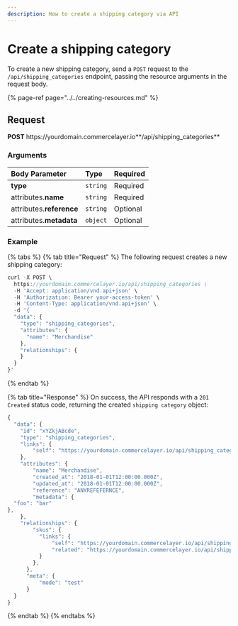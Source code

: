 ```yaml
---
description: How to create a shipping category via API
---
```


# Create a shipping category

To create a new shipping category, send a `POST` request to the `/api/shipping_categories` endpoint, passing the resource arguments in the request body.

{% page-ref page="../../creating-resources.md" %}

## Request

**POST** https://<i></i>yourdomain.commercelayer.io**/api/shipping_categories**

### Arguments

| Body Parameter | Type | Required |
| :--- | :--- | :--- |
| **type** | `string` | Required |
| attributes.**name** | `string` | Required |
| attributes.**reference** | `string` | Optional |
| attributes.**metadata** | `object` | Optional |

### Example

{% tabs %}
{% tab title="Request" %}
The following request creates a new shipping category:

```javascript
curl -X POST \
  https://yourdomain.commercelayer.io/api/shipping_categories \
  -H 'Accept: application/vnd.api+json' \
  -H 'Authorization: Bearer your-access-token' \
  -H 'Content-Type: application/vnd.api+json' \
  -d '{
  "data": {
    "type": "shipping_categories",
    "attributes": {
      "name": "Merchandise"
    },
    "relationships": {
    }
  }
}'
```
{% endtab %}

{% tab title="Response" %}
On success, the API responds with a `201 Created` status code, returning the created `shipping category` object:

```javascript
{
  "data": {
    "id": "xYZkjABcde",
    "type": "shipping_categories",
    "links": {
        "self": "https://yourdomain.commercelayer.io/api/shipping_categories/xYZkjABcde"
    },
    "attributes": {
        "name": "Merchandise",
        "created_at": "2018-01-01T12:00:00.000Z",
        "updated_at": "2018-01-01T12:00:00.000Z",
        "reference": "ANYREFEFERNCE",
        "metadata": {
  "foo": "bar"
},
    },
    "relationships": {
        "skus": {
          "links": {
              "self": "https://yourdomain.commercelayer.io/api/shipping_categories/xYZkjABcde/relationships/skus",
              "related": "https://yourdomain.commercelayer.io/api/shipping_categories/xYZkjABcde/skus"
          }
        },
      },
      "meta": {
          "mode": "test"
      }
  }
}
```
{% endtab %}
{% endtabs %}
